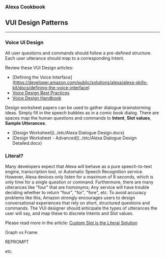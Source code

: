
### Alexa Cookbook
## VUI Design Patterns <a id="title"></a>
<hr />

### Voice UI Design

All user questions and commands should follow a pre-defined structure.
Each user utterance should map to a corresponding Intent.

Review these VUI Design articles:
+ [Defining the Voice Interface] (https://developer.amazon.com/public/solutions/alexa/alexa-skills-kit/docs/defining-the-voice-interface)
+ [Voice Design Best Practices](https://developer.amazon.com/public/solutions/alexa/alexa-skills-kit/docs/alexa-skills-kit-voice-design-best-practices)
+ [Voice Design Handbook](https://developer.amazon.com/public/solutions/alexa/alexa-skills-kit/docs/alexa-skills-kit-voice-design-handbook)


Design worksheet papers can be used to gather dialogue brainstorming ideas.  Simply fill in the speech bubbles as in a comic book dialog.
There are spaces map the human questions and commands to **Intent**, **Slot values**, **Sample Utterances**.

+ [Design Worksheet](../etc/Alexa Dialogue Design.docx)
+ [Design Worksheet - Advanced](../etc/Alexa Dialogue Design Detailed.docx)

### Literal?
Many developers expect that Alexa will behave as a pure speech-to-text engine, transcription tool, or Automatic Speech Recognition service.
However, Alexa devices only listen for a maximum of 8 seconds, which is only time for a single question or command.
Furthermore, there are many utterances like "four" that are homonyms;  Any service will have trouble deciding whether to return "four", "for", "fore", etc.
To avoid accuracy problems like this, Amazon strongly encourages users to design conversational experiences that rely on short, structured questions and commands.
The VUI designer should anticipate the types of utterances the user will say, and map these to discrete Intents and Slot values.


Please read more in the article: [Custom Slot is the Literal Solution](https://developer.amazon.com/blogs/post/Tx3IHSFQSUF3RQP/Why-a-Custom-Slot-is-the-Literal-Solution)


Graph vs Frame


REPROMPT

etc.
